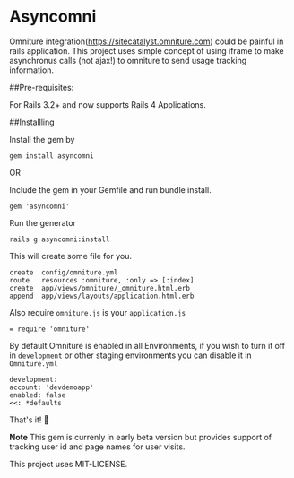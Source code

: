 # Asyncomni

Omniture integration(https://sitecatalyst.omniture.com) could be painful in rails application. This project uses simple concept of using iframe to make asynchronus calls (not ajax!) to omniture to send usage tracking information.

##Pre-requisites:

For Rails 3.2+ and now supports Rails 4 Applications.

##Installling

Install the gem by

    gem install asyncomni

OR

Include the gem in your Gemfile and run bundle install.

    gem 'asyncomni'

Run the generator

    rails g asyncomni:install

This will create some file for you.

    create  config/omniture.yml
    route   resources :omniture, :only => [:index]
    create  app/views/omniture/_omniture.html.erb
    append  app/views/layouts/application.html.erb

Also require `omniture.js` is your `application.js`

    = require 'omniture'

By default Omniture is enabled in all Environments, if you wish to turn it off in `development` or other staging environments you can disable it in `Omniture.yml`

	development:
  	account: 'devdemoapp'
  	enabled: false
  	<<: *defaults
  	
That's it! :pray:

**Note**
This gem is currenly in early beta version but provides support of tracking user id and page names for user visits.

This project uses MIT-LICENSE.
